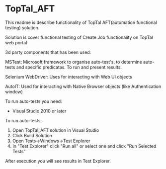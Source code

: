 # TopTal_AFT

This readme is describe functionality of TopTal AFT(automation functional testing) solution.

Solution is cover functional testing of Create Job functionality on TopTal web portal

3d party components that has been used:

   MSTest: Microsoft framework to organise auto-test's, to determine auto-tests and specific predicatas. To run and present results. 
   
   Selenium WebDriver: Uses for interacting with Web UI objects 
  
   AutoIT: Used for interacting with Native Browser objects (like Authentication window)
   
   
To run auto-tests you need: 

   - Visual Studio 2010 or later
   

To run auto-tests:

  1. Open TopTal_AFT solution in Visual Studio
  2. Click Build Solution
  3. Open Tests->Windows->Test Explorer
  4. In "Test Explorer" click "Run all" or select one and click "Run Selected Tests"

After execution you will see results in Test Explorer.
